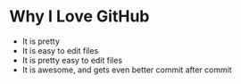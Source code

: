 # Why I Love GitHub

* It is pretty
* It is easy to edit files
* It is pretty easy to edit files
* It is awesome, and gets even better commit after commit
